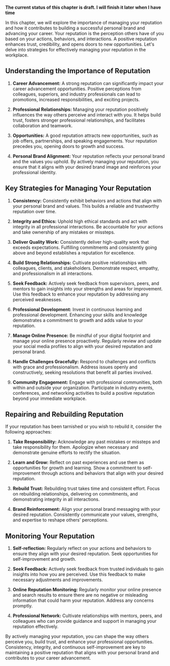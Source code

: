 **The current status of this chapter is draft. I will finish it later when I have time**

In this chapter, we will explore the importance of managing your reputation and how it contributes to building a successful personal brand and advancing your career. Your reputation is the perception others have of you based on your actions, behaviors, and interactions. A positive reputation enhances trust, credibility, and opens doors to new opportunities. Let's delve into strategies for effectively managing your reputation in the workplace.

Understanding the Importance of Reputation
------------------------------------------

1. **Career Advancement:** A strong reputation can significantly impact your career advancement opportunities. Positive perceptions from colleagues, superiors, and industry professionals can lead to promotions, increased responsibilities, and exciting projects.

2. **Professional Relationships:** Managing your reputation positively influences the way others perceive and interact with you. It helps build trust, fosters stronger professional relationships, and facilitates collaboration and teamwork.

3. **Opportunities:** A good reputation attracts new opportunities, such as job offers, partnerships, and speaking engagements. Your reputation precedes you, opening doors to growth and success.

4. **Personal Brand Alignment:** Your reputation reflects your personal brand and the values you uphold. By actively managing your reputation, you ensure that it aligns with your desired brand image and reinforces your professional identity.

Key Strategies for Managing Your Reputation
-------------------------------------------

1. **Consistency:** Consistently exhibit behaviors and actions that align with your personal brand and values. This builds a reliable and trustworthy reputation over time.

2. **Integrity and Ethics:** Uphold high ethical standards and act with integrity in all professional interactions. Be accountable for your actions and take ownership of any mistakes or missteps.

3. **Deliver Quality Work:** Consistently deliver high-quality work that exceeds expectations. Fulfilling commitments and consistently going above and beyond establishes a reputation for excellence.

4. **Build Strong Relationships:** Cultivate positive relationships with colleagues, clients, and stakeholders. Demonstrate respect, empathy, and professionalism in all interactions.

5. **Seek Feedback:** Actively seek feedback from supervisors, peers, and mentors to gain insights into your strengths and areas for improvement. Use this feedback to enhance your reputation by addressing any perceived weaknesses.

6. **Professional Development:** Invest in continuous learning and professional development. Enhancing your skills and knowledge demonstrates a commitment to growth and adds value to your reputation.

7. **Manage Online Presence:** Be mindful of your digital footprint and manage your online presence proactively. Regularly review and update your social media profiles to align with your desired reputation and personal brand.

8. **Handle Challenges Gracefully:** Respond to challenges and conflicts with grace and professionalism. Address issues openly and constructively, seeking resolutions that benefit all parties involved.

9. **Community Engagement:** Engage with professional communities, both within and outside your organization. Participate in industry events, conferences, and networking activities to build a positive reputation beyond your immediate workplace.

Repairing and Rebuilding Reputation
-----------------------------------

If your reputation has been tarnished or you wish to rebuild it, consider the following approaches:

1. **Take Responsibility:** Acknowledge any past mistakes or missteps and take responsibility for them. Apologize when necessary and demonstrate genuine efforts to rectify the situation.

2. **Learn and Grow:** Reflect on past experiences and use them as opportunities for growth and learning. Show a commitment to self-improvement through actions and behaviors that align with your desired reputation.

3. **Rebuild Trust:** Rebuilding trust takes time and consistent effort. Focus on rebuilding relationships, delivering on commitments, and demonstrating integrity in all interactions.

4. **Brand Reinforcement:** Align your personal brand messaging with your desired reputation. Consistently communicate your values, strengths, and expertise to reshape others' perceptions.

Monitoring Your Reputation
--------------------------

1. **Self-reflection:** Regularly reflect on your actions and behaviors to ensure they align with your desired reputation. Seek opportunities for self-improvement and growth.

2. **Seek Feedback:** Actively seek feedback from trusted individuals to gain insights into how you are perceived. Use this feedback to make necessary adjustments and improvements.

3. **Online Reputation Monitoring:** Regularly monitor your online presence and search results to ensure there are no negative or misleading information that could harm your reputation. Address any concerns promptly.

4. **Professional Network:** Cultivate relationships with mentors, peers, and colleagues who can provide guidance and support in managing your reputation effectively.

By actively managing your reputation, you can shape the way others perceive you, build trust, and enhance your professional opportunities. Consistency, integrity, and continuous self-improvement are key to maintaining a positive reputation that aligns with your personal brand and contributes to your career advancement.
